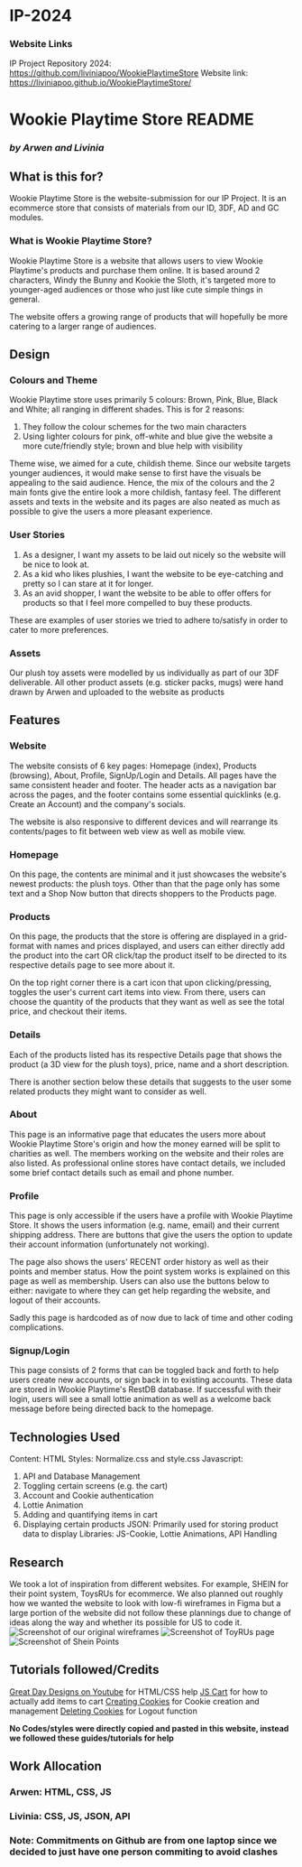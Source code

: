 # IP-2024
### Website Links
IP Project Repository 2024: https://github.com/liviniapoo/WookiePlaytimeStore
Website link: https://liviniapoo.github.io/WookiePlaytimeStore/

# Wookie Playtime Store README
### _by Arwen and Livinia_
## What is this for?
Wookie Playtime Store is the website-submission for our IP Project.
It is an ecommerce store that consists of materials from our ID, 3DF, AD and GC modules.

### What is Wookie Playtime Store?
Wookie Playtime Store is a website that allows users to view Wookie Playtime's products and purchase them online.
It is based around 2 characters, Windy the Bunny and Kookie the Sloth, it's targeted more to younger-aged audiences or those who just like cute simple things in general.

The website offers a growing range of products that will hopefully be more catering to a larger range of audiences.

## Design
### Colours and Theme
Wookie Playtime store uses primarily 5 colours: Brown, Pink, Blue, Black and White; all ranging in different shades.
This is for 2 reasons:
1. They follow the colour schemes for the two main characters
2. Using lighter colours for pink, off-white and blue give the website a more cute/friendly style; brown and blue help with visibility

Theme wise, we aimed for a cute, childish theme. Since our website targets younger audiences, it would make sense to first have the visuals be appealing to the said audience. Hence, the mix of the colours and the 2 main fonts give the entire look a more childish, fantasy feel. The different assets and texts in the website and its pages are also neated as much as possible to give the users a more pleasant experience.

### User Stories
1. As a designer, I want my assets to be laid out nicely so the website will be nice to look at.
2. As a kid who likes plushies, I want the website to be eye-catching and pretty so I can stare at it for longer.
3. As an avid shopper, I want the website to be able to offer offers for products so that I feel more compelled to buy these products.

These are examples of user stories we tried to adhere to/satisfy in order to cater to more preferences.

### Assets
Our plush toy assets were modelled by us individually as part of our 3DF deliverable. 
All other product assets (e.g. sticker packs, mugs) were hand drawn by Arwen and uploaded to the website as products

## Features
### Website
The website consists of 6 key pages: Homepage (index), Products (browsing), About, Profile, SignUp/Login and Details.
All pages have the same consistent header and footer. The header acts as a navigation bar across the pages, and the footer contains some essential quicklinks (e.g. Create an Account) and the company's socials.

The website is also responsive to different devices and will rearrange its contents/pages to fit between web view as well as mobile view.

### Homepage
On this page, the contents are minimal and it just showcases the website's newest products: the plush toys.
Other than that the page only has some text and a Shop Now button that directs shoppers to the Products page.

### Products
On this page, the products that the store is offering are displayed in a grid-format with names and prices displayed, and users can either directly add the product into the cart OR click/tap the product itself to be directed to its respective details page to see more about it.

On the top right corner there is a cart icon that upon clicking/pressing, toggles the user's current cart items into view. From there, users can choose the quantity of the products that they want as well as see the total price, and checkout their items.

### Details
Each of the products listed has its respective Details page that shows the product (a 3D view for the plush toys), price, name and a short description.

There is another section below these details that suggests to the user some related products they might want to consider as well.

### About
This page is an informative page that educates the users more about Wookie Playtime Store's origin and how the money earned will be split to charities as well. The members working on the website and their roles are also listed. As professional online stores have contact details, we included some brief contact details such as email and phone number.

### Profile
This page is only accessible if the users have a profile with Wookie Playtime Store. It shows the users information (e.g. name, email) and their current shipping address. There are buttons that give the users the option to update their account information (unfortunately not working). 

The page also shows the users' RECENT order history as well as their points and member status. 
How the point system works is explained on this page as well as membership. 
Users can also use the buttons below to either: navigate to where they can get help regarding the website, and logout of their accounts.

Sadly this page is hardcoded as of now due to lack of time and other coding complications.

### Signup/Login
This page consists of 2 forms that can be toggled back and forth to help users create new accounts, or sign back in to existing accounts. These data are stored in Wookie Playtime's RestDB database. If successful with their login, users will see a small lottie animation as well as a welcome back message before being directed back to the homepage.

## Technologies Used
Content: HTML
Styles: Normalize.css and style.css
Javascript:
1. API and Database Management
2. Toggling certain screens (e.g. the cart)
3. Account and Cookie authentication
4. Lottie Animation
5. Adding and quantifying items in cart
6. Displaying certain products
JSON: Primarily used for storing product data to display
Libraries: JS-Cookie, Lottie Animations, API Handling

## Research
We took a lot of inspiration from different websites. For example,  SHEIN for their point system, ToysRUs for ecommerce. We also planned out roughly how we wanted the website to look with low-fi wireframes in Figma but a large portion of the website did not follow these plannings due to change of ideas along the way and whether its possible for US to code it.
![Screenshot of our original wireframes](readME_images/wireframe_ss.png)
![Screenshot of ToyRUs page](readME_images/ToysRUs_page.png)
![Screenshot of Shein Points](readME_images/Shein_Points.png)

## Tutorials followed/Credits
[Great Day Designs on Youtube](https://www.youtube.com/@greatdaydesigns) for HTML/CSS help
[JS Cart](https://www.youtube.com/watch?v=gXWohFYrI0M) for how to actually add items to cart
[Creating Cookies](https://www.youtube.com/watch?v=KzG6NtO8qdg) for Cookie creation and management
[Deleting Cookies](https://www.youtube.com/watch?v=t3Dm3n2EvoY) for Logout function

**No Codes/styles were directly copied and pasted in this website, instead we followed these guides/tutorials for help**

## Work Allocation
### Arwen: HTML, CSS, JS
### Livinia: CSS, JS, JSON, API
### Note: Commitments on Github are from one laptop since we decided to just have one person commiting to avoid clashes